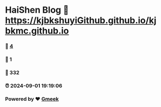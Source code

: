 # HaiShen Blog :link: https://kjbkshuyiGithub.github.io/kjbkmc.github.io 
### :page_facing_up: [4](https://kjbkshuyiGithub.github.io/kjbkmc.github.io/tag.html) 
### :speech_balloon: 1 
### :hibiscus: 332 
### :alarm_clock: 2024-09-01 19:19:06 
### Powered by :heart: [Gmeek](https://github.com/Meekdai/Gmeek)
